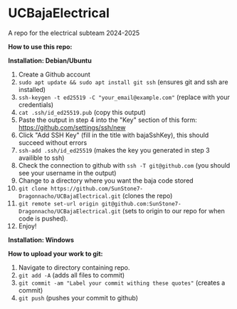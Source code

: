 # UCBajaElectrical
A repo for the electrical subteam 2024-2025

**How to use this repo:**

**Installation: Debian/Ubuntu**
1. Create a Github account
2. ```sudo apt update && sudo apt install git ssh``` (ensures git and ssh are installed)
3. ```ssh-keygen -t ed25519 -C "your_email@example.com"``` (replace with your credentials)
4. ```cat .ssh/id_ed25519.pub``` (copy this output)
5. Paste the output in step 4 into the "Key" section of this form: https://github.com/settings/ssh/new
6. Click "Add SSH Key" (fill in the title with bajaSshKey), this should succeed without errors
7. ```ssh-add .ssh/id_ed25519``` (makes the key you generated in step 3 availible to ssh)
8. Check the connection to github with ```ssh -T git@github.com``` (you should see your username in the output)
9. Change to a directory where you want the baja code stored
10. ```git clone https://github.com/SunStone7-Dragonnacho/UCBajaElectrical.git``` (clones the repo)
11. ```git remote set-url origin git@github.com:SunStone7-Dragonnacho/UCBajaElectrical.git``` (sets to origin to our repo for when code is pushed).
12. Enjoy!

**Installation: Windows**

**How to upload your work to git:**
1. Navigate to directory containing repo.
2. ```git add -A``` (adds all files to commit)
3. ```git commit -am "Label your commit withing these quotes"``` (creates a commit)
4. ```git push``` (pushes your commit to github)

